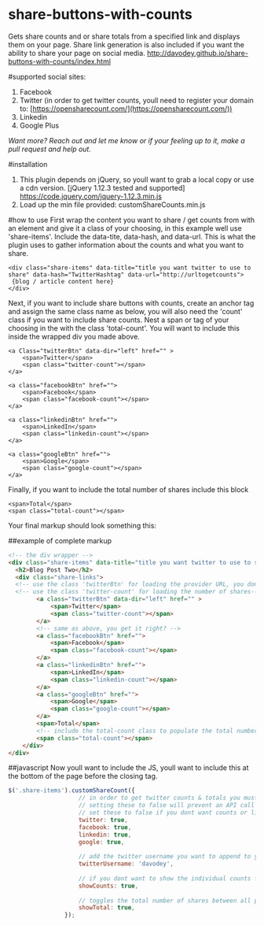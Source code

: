 # share-buttons-with-counts
Gets share counts and or share totals from a specified link and displays them on your page.  Share link generation is also included if you want the ability to share your page on social media.  http://davodey.github.io/share-buttons-with-counts/index.html

#supported social sites:
1. Facebook
2. Twitter (in order to get twitter counts, youll need to register your domain to: [https://opensharecount.com/](https://opensharecount.com/))
3. Linkedin
4. Google Plus

*Want more?  Reach out and let me know or if your feeling up to it, make a pull request and help out.*

#installation
1. This plugin depends on jQuery, so youll want to grab a local copy or use a cdn version.
[jQuery 1.12.3 tested and supported] https://code.jquery.com/jquery-1.12.3.min.js
2. Load up the min file provided: customShareCounts.min.js

#how to use
First wrap the content you want to share / get counts from with an element and give it a class of your choosing, in this example well use 'share-items'.  Include the data-tite, data-hash, and data-url.  This is what the plugin uses to gather information about the counts and what you want to share.
```
<div class="share-items" data-title="title you want twitter to use to share" data-hash="TwitterHashtag" data-url="http://urltogetcounts">
 {blog / article content here}
</div>
```

Next, if you want to include share buttons with counts, create an anchor tag and assign the same class name as below, you will also need the 'count' class if you want to include share counts. Nest a span or tag of your choosing in the with the class 'total-count'.  You will want to include this inside the wrapped div you made above.
```
<a Class="twitterBtn" data-dir="left" href="" >
	<span>Twitter</span>
	<span class="twitter-count"></span>
</a>
```
```
<a class="facebookBtn" href="">
	<span>Facebook</span>
	<span class="facebook-count"></span>
</a>
```
```
<a class="linkedinBtn" href="">
	<span>LinkedIn</span>
	<span class="linkedin-count"></span>
</a>
```
```
<a class="googleBtn" href="">
	<span>Google</span>
	<span class="google-count"></span>
</a>
```
Finally, if you want to include the total number of shares include this block
```
<span>Total</span>
<span class="total-count"></span>
```
Your final markup should look something this:

##example of complete markup
```html
<!-- the div wrapper -->
<div class="share-items" data-title="title you want twitter to use to share" data-hash="TwitterHashtag" data-url="http://urltogetcounts">
  <h2>Blog Post Two</h2>
  <div class="share-links">
  <!-- use the class 'twitterBtn' for loading the provider URL, you dont need to include an href, this will generate for you -->
  <!-- use the class 'twitter-count' for loading the number of shares-->
		<a class="twitterBtn" data-dir="left" href="" >
			<span>Twitter</span>
			<span class="twitter-count"></span>
		</a>
		<!-- same as above, you get it right? -->
		<a class="facebookBtn" href="">
			<span>Facebook</span>
			<span class="facebook-count"></span>
		</a>
		<a class="linkedinBtn" href="">
			<span>LinkedIn</span>
			<span class="linkedin-count"></span>
		</a>
		<a class="googleBtn" href="">
			<span>Google</span>
			<span class="google-count"></span>
		</a>
		<span>Total</span>
		<!-- include the total-count class to populate the total number of shares -->
		<span class="total-count"></span>
	</div>
</div>
```
##javascript
Now youll want to include the JS, youll want to include this at the bottom of the page before the closing </body> tag.
```javascript
$('.share-items').customShareCount({
					// in order to get twitter counts & totals you must sign up for a free account @ https://opensharecount.com/
					// setting these to false will prevent an API call to the service.
					// set these to false if you dont want counts or links generated for that social network
					twitter: true,
					facebook: true,
					linkedin: true,
					google: true,
					
					// add the twitter username you want to append to your share, leave blank for none;
					twitterUsername: 'davodey',
					
					// if you dont want to show the individual counts for the social networks set to true above, set this to false. 
					showCounts: true,
					
					// toggles the total number of shares between all providers, set this to false if you dont want to see them
					showTotal: true,
				});
```
